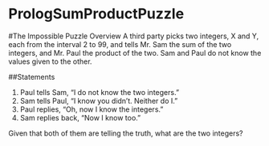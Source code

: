 # PrologSumProductPuzzle

#The Impossible Puzzle Overview
A third party picks two integers, X and Y, each from the interval 2 to 99, and
tells Mr. Sam the sum of the two integers, and Mr. Paul the product of the two.
Sam and Paul do not know the values given to the other. 

##Statements
1. Paul tells Sam, “I do not know the two integers.” 
2. Sam tells Paul, “I know you didn’t. Neither do I.”
3. Paul replies, “Oh, now I know the integers.” 
4. Sam replies back, “Now I know too.”

Given that both of them are telling the truth, what are the two integers?
